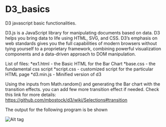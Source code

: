 # D3_basics
D3 javascript basic functionalities. 

D3.js is a JavaScript library for manipulating documents based on data. D3 helps you bring data to life using HTML, SVG, and CSS. D3’s emphasis on web standards gives you the full capabilities of modern browsers without tying yourself to a proprietary framework, combining powerful visualization components and a data-driven approach to DOM manipulation.

List of files:
  *ex1.html - the Basic HTML for the Bar Chart
  *base.css - the fundamental css script
  *script.css - customized script for the particular HTML page
  *d3.min.js - Minified version of d3
  
  
Using the inputs from Math.random() and generating the Bar chart with the transition effects. you can add few more transition effect if needed. Check this link for more details: https://github.com/mbostock/d3/wiki/Selections#transition

The output for the following program is be shown

![Alt tag](https://drive.google.com/file/d/0B5wG19VKdlJCNTVSd0Q3VHhvalE/view "Bar chart with tooltips")
